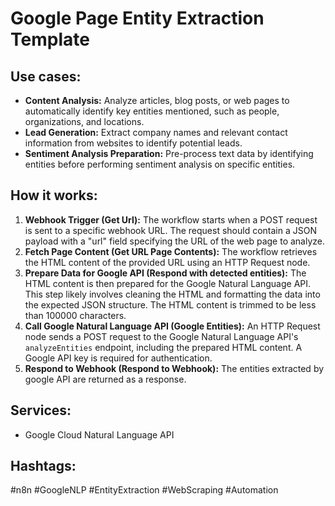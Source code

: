 # Google Page Entity Extraction Template

## Use cases:

*   **Content Analysis:** Analyze articles, blog posts, or web pages to automatically identify key entities mentioned, such as people, organizations, and locations.
*   **Lead Generation:** Extract company names and relevant contact information from websites to identify potential leads.
*   **Sentiment Analysis Preparation:** Pre-process text data by identifying entities before performing sentiment analysis on specific entities.

## How it works:

1.  **Webhook Trigger (Get Url):** The workflow starts when a POST request is sent to a specific webhook URL. The request should contain a JSON payload with a "url" field specifying the URL of the web page to analyze.
2.  **Fetch Page Content (Get URL Page Contents):** The workflow retrieves the HTML content of the provided URL using an HTTP Request node.
3.  **Prepare Data for Google API (Respond with detected entities):** The HTML content is then prepared for the Google Natural Language API. This step likely involves cleaning the HTML and formatting the data into the expected JSON structure. The HTML content is trimmed to be less than 100000 characters.
4.  **Call Google Natural Language API (Google Entities):** An HTTP Request node sends a POST request to the Google Natural Language API's `analyzeEntities` endpoint, including the prepared HTML content.  A Google API key is required for authentication.
5.  **Respond to Webhook (Respond to Webhook):** The entities extracted by google API are returned as a response.

## Services:

*   Google Cloud Natural Language API

## Hashtags:

#n8n #GoogleNLP #EntityExtraction #WebScraping #Automation
